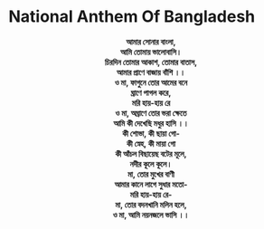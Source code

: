 <h1>National Anthem Of Bangladesh</h1>


<center>
  <strong>
            আমার সোনার বাংলা,<br>
            আমি তোমায় ভালোবাসি। <br>
            চিরদিন তোমার আকাশ, তোমার বাতাস,<br>
            আমার প্রাণে বাজায় বাঁশি ।। <br>
            ও মা, ফাগুনে তোর আমের বনে <br>
            ঘ্রাণে পাগল করে,<br>
            মরি হায়-হায় রে<br>
            ও মা, অঘ্রাণে তোর ভরা ক্ষেতে<br>
            আমি কী দেখেছি মধুর হাসি ।।<br>
            কী শোভা, কী ছায়া গো- <br>
            কী স্নেহ, কী মায়া গো<br>
            কী আঁচল বিছায়েছ বটের মূলে,<br>
            নদীর কূলে কূলে।<br>
            মা, তোর মুখের বাণী<br>
            আমার কানে লাগে সুধার মতো-<br>
            মরি হায়-হায় রে-<br>
            মা, তোর বদনখানি মলিন হলে,<br>
            ও মা, আমি নয়নজলে ভাসি ।।<br>
        </strong>
  </center>
